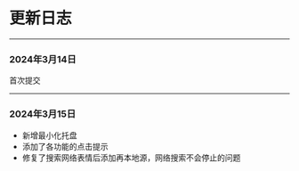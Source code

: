 # 更新日志
***
### 2024年3月14日
首次提交
***
### 2024年3月15日
- 新增最小化托盘
 - 添加了各功能的点击提示
 - 修复了搜索网络表情后添加再本地源，网络搜索不会停止的问题
